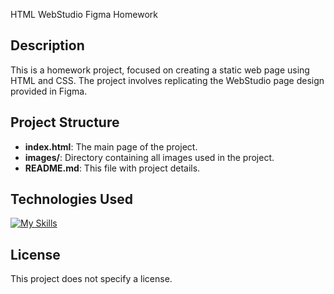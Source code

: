 HTML WebStudio Figma Homework

## Description

This is a homework project, focused on creating a static web page using HTML and CSS. The project involves replicating the WebStudio page design provided in Figma.

## Project Structure

- **index.html**: The main page of the project.
- **images/**: Directory containing all images used in the project.
- **README.md**: This file with project details.

## Technologies Used
[![My Skills](https://skillicons.dev/icons?i=html)](https://skillicons.dev)

## License

This project does not specify a license.
